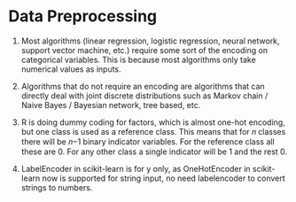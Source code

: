 # Data Preprocessing

1. Most algorithms (linear regression, logistic regression, neural network, support vector machine, etc.) require some sort of the encoding on categorical variables. This is because most algorithms only take numerical values as inputs.

2. Algorithms that do not require an encoding are algorithms that can directly deal with joint discrete distributions such as Markov chain / Naive Bayes / Bayesian network, tree based, etc.

3. R is doing dummy coding for factors, which is almost one-hot encoding, but one class is used as a reference class. This means that for 𝑛 classes there will be 𝑛−1 binary indicator variables. For the reference class all these are 0. For any other class a single indicator will be 1 and the rest 0.

4. LabelEncoder in scikit-learn is for y only, as OneHotEncoder in scikit-learn now is supported for string input, no need labelencoder to convert strings to numbers.
